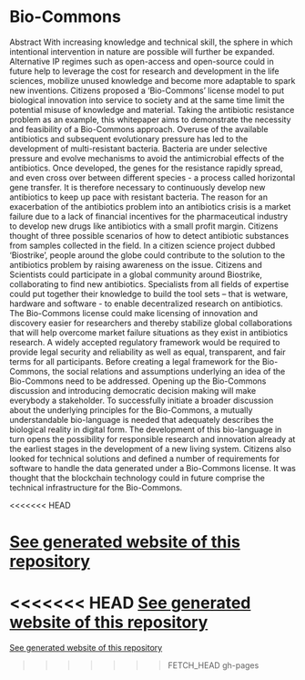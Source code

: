 Bio-Commons
===========

Abstract
With increasing knowledge and technical skill, the sphere in which intentional intervention in nature are possible will further be expanded. Alternative IP regimes such as open-access and open-source could in future help to leverage the cost for research and development in the life sciences, mobilize unused knowledge and become more adaptable to spark new inventions. Citizens proposed a ‘Bio-Commons’ license model to put biological innovation into service to society and at the same time limit the potential misuse of knowledge and material. Taking the antibiotic resistance problem as an example, this whitepaper aims to demonstrate the necessity and feasibility of a Bio-Commons approach. Overuse of the available antibiotics and subsequent evolutionary pressure has led to the development of multi-resistant bacteria. Bacteria are under selective pressure and evolve mechanisms to avoid the antimicrobial effects of the antibiotics. Once developed, the genes for the resistance rapidly spread, and even cross over between different species - a process called horizontal gene transfer. It is therefore necessary to continuously develop new antibiotics to keep up pace with resistant bacteria. The reason for an exacerbation of the antibiotics problem into an antibiotics crisis is a market failure due to a lack of financial incentives for the pharmaceutical industry to develop new drugs like antibiotics with a small profit margin. Citizens thought of three possible scenarios of how to detect antibiotic substances from samples collected in the field. In a citizen science project dubbed ‘Biostrike’, people around the globe could contribute to the solution to the antibiotics problem by raising awareness on the issue. Citizens and Scientists could participate in a global community around Biostrike, collaborating to find new antibiotics. Specialists from all fields of expertise could put together their knowledge to build the tool sets – that is wetware, hardware and software - to enable decentralized research on antibiotics. The Bio-Commons license could make licensing of innovation and discovery easier for researchers and thereby stabilize global collaborations that will help overcome market failure situations as they exist in antibiotics research. A widely accepted regulatory framework would be required to provide legal security and reliability as well as equal, transparent, and fair terms for all participants. Before creating a legal framework for the Bio-Commons, the social relations and assumptions underlying an idea of the Bio-Commons need to be addressed. Opening up the Bio-Commons discussion and introducing democratic decision making will make everybody a stakeholder. To successfully initiate a broader discussion about the underlying principles for the Bio-Commons, a mutually understandable bio-language is needed that adequately describes the biological reality in digital form. The development of this bio-language in turn opens the possibility for responsible research and innovation already at the earliest stages in the development of a new living system. Citizens also looked for technical solutions and defined a number of requirements for software to handle the data generated under a Bio-Commons license. It was thought that the blockchain technology could in future comprise the technical infrastructure for the Bio-Commons. 

<<<<<<< HEAD

[See generated website of this repository](http://bio-commons.github.io/Bio-Commons/)
=======
<<<<<<< HEAD
[See generated website of this repository](http://bio-commons.github.io/Bio-Commons/)
=======
[See generated website of this repository](http://bio-commons.github.io/Bio-Commons/)
>>>>>>> FETCH_HEAD
>>>>>>> gh-pages
